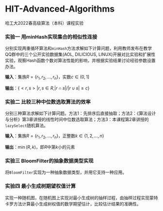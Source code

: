 # HIT-Advanced-Algorithms
哈工大2022春高级算法（本科）课程实验

### 实验一 用minHash实现集合的相似性连接

分别实现两重循环算法和`minHash`方法求解如下计算问题，利用教师发布在教学QQ群中的三个公开实验数据集(AOL, DILICIOUS, LINUX)开展对比实验和扩展性实验，观察Hash函数个数对算法性能的影响，并根据实验结果讨论经验参数设置办法。

**输入**：集族$R=\{r_1,r_2,\dots,r_n\}$，实数$c \in(0,1]$

**输出**：$\{<r,s>|r,s\in R,|r \cap s|/|r \cup s|\geq c\}$

### 实验二 比较三种中位数选取算法的效率

分别三种算法求解如下计算问题。方法1：先排序后直接抽取；方法2：《算法设计与分析》第3章讲授的线性时间中位数选取算法；方法3：本课程第2章讲授的`lazySelect`随机算法。

**输入**：集族$R=\{r_1,r_2,\dots,r_n\}$，正整数$k \in \{1,2,\dots,n\}$

**输出**：$\min (R,k)$，即$R$中第$k$小的元素

### 实验三 BloomFilter的抽象数据类型实现

将`BloomFilter`实现为一种抽象数据类型，并用它支持一种应用。

### 实验四 最小生成树期望权值计算

实现一种随机图，在随机图上实现对最小生成树的抽样过程，由抽样过程实现蒙特卡罗方法计算最小生成树权值的数学期望估计，比较估计结果的准确性。

